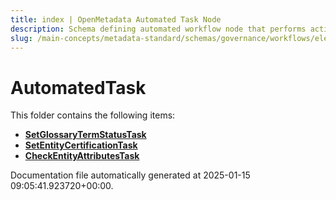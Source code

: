 ```yaml
---
title: index | OpenMetadata Automated Task Node
description: Schema defining automated workflow node that performs actions without human intervention.
slug: /main-concepts/metadata-standard/schemas/governance/workflows/elements/nodes/automatedtask
---
```


# AutomatedTask

This folder contains the following items:

- [**SetGlossaryTermStatusTask**](/main-concepts/metadata-standard/schemas/governance/workflows/elements/nodes/automatedtask/setglossarytermstatustask)
- [**SetEntityCertificationTask**](/main-concepts/metadata-standard/schemas/governance/workflows/elements/nodes/automatedtask/setentitycertificationtask)
- [**CheckEntityAttributesTask**](/main-concepts/metadata-standard/schemas/governance/workflows/elements/nodes/automatedtask/checkentityattributestask)


Documentation file automatically generated at 2025-01-15 09:05:41.923720+00:00.
